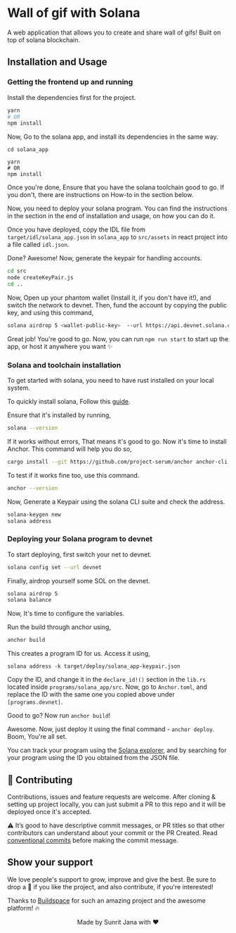 # Wall of gif with Solana

A web application that allows you to create and share wall of gifs! Built on top of solana blockchain.

## Installation and Usage

### Getting the frontend up and running

Install the dependencies first for the project.

```sh
yarn
# OR
npm install
```

Now, Go to the solana app, and install its dependencies in the same way.

```
cd solana_app

yarn
# OR
npm install
```

Once you're done, Ensure that you have the solana toolchain good to go. If you don't, there are instructions on How-to
in the section below.

Now, you need to deploy your solana program. You can find the instructions in the section in the end of installation and
usage, on how you can do it.

Once you have deployed, copy the IDL file from `target/idl/solana_app.json` in `solana_app` to `src/assets` in react project
into a file called `idl.json`.

Done? Awesome! Now, generate the keypair for handling accounts.

```sh
cd src
node createKeyPair.js
cd ..
```

Now, Open up your phantom wallet (Install it, if you don't have it!), and switch the network to devnet. Then, fund the account
by copying the public key, and using this command,

```sh
solana airdrop 5 <wallet-public-key>  --url https://api.devnet.solana.com
```

Great job! You're good to go. Now, you can run `npm run start` to start up the app, or host it anywhere you want ✨

### Solana and toolchain installation

To get started with solana, you need to have rust installed on your local system.

To quickly install solana, Follow this [guide](https://docs.solana.com/cli/install-solana-cli-tools#use-solanas-install-tool).

Ensure that it's installed by running,

```sh
solana --version
```

If it works without errors, That means it's good to go. Now it's time to install Anchor. This command will help you do so,

```sh
cargo install --git https://github.com/project-serum/anchor anchor-cli --locked
```

To test if it works fine too, use this command.

```sh
anchor --version
```

Now, Generate a Keypair using the solana CLI suite and check the address.

```sh
solana-keygen new
solana address
```

### Deploying your Solana program to devnet

To start deploying, first switch your net to devnet.

```sh
solana config set --url devnet
```

Finally, airdrop yourself some SOL on the devnet.

```sh
solana airdrop 5
solana balance
```

Now, It's time to configure the variables.

Run the build through anchor using,

```sh
anchor build
```

This creates a program ID for us. Access it using,

```
solana address -k target/deploy/solana_app-keypair.json
```

Copy the ID, and change it in the `declare_id!()` section in the `lib.rs` located inside `programs/solana_app/src`. Now,
go to `Anchor.toml`, and replace the ID with the same one you copied above under `[programs.devnet]`.

Good to go? Now run `anchor build`!

Awesome. Now, just deploy it using the final command - `anchor deploy`. Boom, You're all set.

You can track your program using the [Solana explorer](https://explorer.solana.com/?cluster=devnet), and by searching for your
program using the ID you obtained from the JSON file.

## 🤝 Contributing

Contributions, issues and feature requests are welcome. After cloning & setting up project locally, you can
just submit a PR to this repo and it will be deployed once it's accepted.

⚠️ It’s good to have descriptive commit messages, or PR titles so that other contributors can understand
about your commit or the PR Created. Read
[conventional commits](https://www.conventionalcommits.org/en/v1.0.0-beta.3/) before making the commit message.

## Show your support

We love people's support to grow, improve and give the best. Be sure to drop a 🌟 if you like the project,
and also contribute, if you're interested!

Thanks to [Buildspace](https://buildspace.so) for such an amazing project and the awesome platform! 🔥

<div align="center">Made by Sunrit Jana with ❤️</div>
